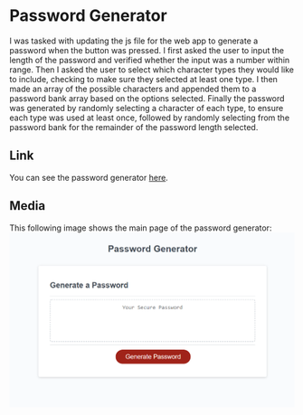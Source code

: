 # Password Generator
I was tasked with updating the js file for the web app to generate a password when the button was pressed.  I first asked the user to input the length of the password and verified whether the input was a number within range.  Then I asked the user to select which character types they would like to include, checking to make sure they selected at least one type. I then made an array of the possible characters and appended them to a password bank array based on the options selected.  Finally the password was generated by randomly selecting a character of each type, to ensure each type was used at least once, followed by randomly selecting from the password bank for the remainder of the password length selected.

## Link
You can see the password generator [here](https://bthalpin.github.io/Password-Generator/).

## Media 
This following image shows the main page of the password generator:
![An image displaying the main page of the password generator. It has the title Password Generator, A button to click to generate a password, and a box to display the password once generated](./assets/images/main.png)